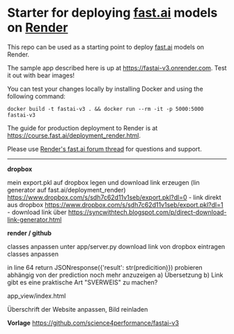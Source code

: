 # Starter for deploying [fast.ai](https://www.fast.ai) models on [Render](https://render.com)

This repo can be used as a starting point to deploy [fast.ai](https://github.com/fastai/fastai) models on Render.

The sample app described here is up at https://fastai-v3.onrender.com. Test it out with bear images!

You can test your changes locally by installing Docker and using the following command:

```
docker build -t fastai-v3 . && docker run --rm -it -p 5000:5000 fastai-v3
```

The guide for production deployment to Render is at https://course.fast.ai/deployment_render.html.

Please use [Render's fast.ai forum thread](https://forums.fast.ai/t/deployment-platform-render/33953) for questions and support.

_______________________

__dropbox__

mein export.pkl auf dropbox legen und download link erzeugen (lin generator auf fast.ai/deployment_render) <br>
https://www.dropbox.com/s/sdh7c62d11v1seb/export.pkl?dl=0 - link direkt aus dropbox
https://www.dropbox.com/s/sdh7c62d11v1seb/export.pkl?dl=1 - download link über https://syncwithtech.blogspot.com/p/direct-download-link-generator.html

__render / github__

classes anpassen
unter app/server.py download link von dropbox eintragen
classes anpassen

in line 64 return JSONresponse({'result': str(predicition)})
probieren abhängig von der prediction noch mehr anzuzeigen
a) Übersetzung
b) Link
gibt es eine praktische Art "SVERWEIS" zu machen?

app_view/index.html

Überschrift der Website anpassen, Bild reinladen

__Vorlage__
https://github.com/science4performance/fastai-v3
